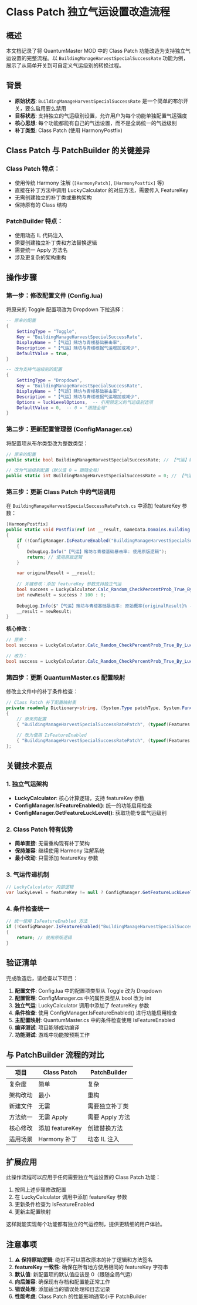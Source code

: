 # Class Patch 独立气运设置改造流程

## 概述
本文档记录了将 QuantumMaster MOD 中的 Class Patch 功能改造为支持独立气运设置的完整流程。以 `BuildingManageHarvestSpecialSuccessRate` 功能为例，展示了从简单开关到可自定义气运级别的转换过程。

## 背景
- **原始状态**: `BuildingManageHarvestSpecialSuccessRate` 是一个简单的布尔开关，要么启用要么禁用
- **目标状态**: 支持独立的气运级别设置，允许用户为每个功能单独配置气运强度
- **核心思想**: 每个功能都能有自己的气运设置，而不是全局统一的气运级别
- **补丁类型**: Class Patch (使用 HarmonyPostfix)

## Class Patch 与 PatchBuilder 的关键差异

### Class Patch 特点：
- 使用传统 Harmony 注解 (`[HarmonyPatch]`, `[HarmonyPostfix]` 等)
- 直接在补丁方法中调用 LuckyCalculator 的对应方法，需要传入 FeatureKey
- 无需创建独立的补丁类或重构架构
- 保持原有的 Class 结构

### PatchBuilder 特点：
- 使用动态 IL 代码注入
- 需要创建独立补丁类和方法替换逻辑
- 需要统一 Apply 方法名
- 涉及更复杂的架构重构

## 操作步骤

### 第一步：修改配置文件 (Config.lua)
将原来的 Toggle 配置项改为 Dropdown 下拉选择：

```lua
-- 原来的配置
{
    SettingType = "Toggle",
    Key = "BuildingManageHarvestSpecialSuccessRate",
    DisplayName = "【气运】赌坊与青楼基础暴击率",
    Description = "【气运】赌坊与青楼根据气运增加或减少",
    DefaultValue = true,
}

-- 改为支持气运级别的配置
{
    SettingType = "Dropdown",
    Key = "BuildingManageHarvestSpecialSuccessRate",
    DisplayName = "【气运】赌坊与青楼基础暴击率",
    Description = "【气运】赌坊与青楼根据气运增加或减少",
    Options = luckLevelOptions,  -- 引用预定义的气运级别选项
    DefaultValue = 0,  -- 0 = "跟随全局"
}
```

### 第二步：更新配置管理器 (ConfigManager.cs)
将配置项从布尔类型改为整数类型：

```csharp
// 原来的配置
public static bool BuildingManageHarvestSpecialSuccessRate; // 【气运】赌坊与青楼基础暴击率

// 改为气运级别配置（默认值 0 = 跟随全局）
public static int BuildingManageHarvestSpecialSuccessRate = 0; // 【气运】赌坊与青楼基础暴击率
```

### 第三步：更新 Class Patch 中的气运调用
在 `BuildingManageHarvestSpecialSuccessRatePatch.cs` 中添加 featureKey 参数：

```csharp
[HarmonyPostfix]
public static void Postfix(ref int __result, GameData.Domains.Building.BuildingBlockKey blockKey, int charId)
{
    if (!ConfigManager.IsFeatureEnabled("BuildingManageHarvestSpecialSuccessRate"))
    {
        DebugLog.Info("【气运】赌坊与青楼基础暴击率: 使用原版逻辑");
        return; // 使用原版逻辑
    }

    var originalResult = __result;
    
    // 关键修改：添加 featureKey 参数支持独立气运
    bool success = LuckyCalculator.Calc_Random_CheckPercentProb_True_By_Luck(null, originalResult, "BuildingManageHarvestSpecialSuccessRate");
    int newResult = success ? 100 : 0;
    
    DebugLog.Info($"【气运】赌坊与青楼基础暴击率: 原始概率{originalResult}% -> 气运判定{(success ? "成功" : "失败")} -> {newResult}%");
    __result = newResult;
}
```

**核心修改**：
```csharp
// 原来：
bool success = LuckyCalculator.Calc_Random_CheckPercentProb_True_By_Luck(null, originalResult);

// 改为：
bool success = LuckyCalculator.Calc_Random_CheckPercentProb_True_By_Luck(null, originalResult, "BuildingManageHarvestSpecialSuccessRate");
```

### 第四步：更新 QuantumMaster.cs 配置映射
修改主文件中的补丁条件检查：

```csharp
// Class Patch 补丁配置映射表
private readonly Dictionary<string, (System.Type patchType, System.Func<bool> condition)> patchConfigMappings = new Dictionary<string, (System.Type, System.Func<bool>)>
{
    // 原来的配置
    { "BuildingManageHarvestSpecialSuccessRatePatch", (typeof(Features.Building.BuildingManageHarvestSpecialSuccessRatePatch), () => ConfigManager.BuildingManageHarvestSpecialSuccessRate) },
    
    // 改为使用 IsFeatureEnabled
    { "BuildingManageHarvestSpecialSuccessRatePatch", (typeof(Features.Building.BuildingManageHarvestSpecialSuccessRatePatch), () => ConfigManager.IsFeatureEnabled("BuildingManageHarvestSpecialSuccessRate")) },
};
```

## 关键技术要点

### 1. 独立气运架构
- **LuckyCalculator**: 核心计算逻辑，支持 featureKey 参数
- **ConfigManager.IsFeatureEnabled()**: 统一的功能启用检查
- **ConfigManager.GetFeatureLuckLevel()**: 获取功能专属气运级别

### 2. Class Patch 特有优势
- **简单直接**: 无需重构现有补丁架构
- **保持兼容**: 继续使用 Harmony 注解系统
- **最小改动**: 只需添加 featureKey 参数

### 3. 气运传递机制
```csharp
// LuckyCalculator 内部逻辑
var luckyLevel = featureKey != null ? ConfigManager.GetFeatureLuckLevel(featureKey) : ConfigManager.LuckyLevel;
```

### 4. 条件检查统一
```csharp
// 统一使用 IsFeatureEnabled 方法
if (!ConfigManager.IsFeatureEnabled("BuildingManageHarvestSpecialSuccessRate"))
{
    return; // 使用原版逻辑
}
```

## 验证清单

完成改造后，请检查以下项目：

1. **配置文件**: Config.lua 中的配置项类型从 Toggle 改为 Dropdown
2. **配置管理**: ConfigManager.cs 中的属性类型从 bool 改为 int
3. **独立气运**: LuckyCalculator 调用中添加了 featureKey 参数
4. **条件检查**: 使用 ConfigManager.IsFeatureEnabled() 进行功能启用检查
5. **主配置映射**: QuantumMaster.cs 中的条件检查使用 IsFeatureEnabled
6. **编译测试**: 项目能够成功编译
7. **功能测试**: 游戏中功能按预期工作

## 与 PatchBuilder 流程的对比

| 项目 | Class Patch | PatchBuilder |
|------|-------------|--------------|
| 复杂度 | 简单 | 复杂 |
| 架构改动 | 最小 | 重构 |
| 新建文件 | 无需 | 需要独立补丁类 |
| 方法统一 | 无需 Apply | 需要 Apply 方法 |
| 核心修改 | 添加 featureKey | 创建替换方法 |
| 适用场景 | Harmony 补丁 | 动态 IL 注入 |

## 扩展应用

此操作流程可以应用于任何需要独立气运设置的 Class Patch 功能：

1. 按照上述步骤修改配置
2. 在 LuckyCalculator 调用中添加 featureKey 参数
3. 更新条件检查为 IsFeatureEnabled
4. 更新主配置映射

这样就能实现每个功能都有独立的气运控制，提供更精细的用户体验。

## 注意事项

1. **⚠️ 保持原始逻辑**: 绝对不可以篡改原本的补丁逻辑和方法签名
2. **featureKey 一致性**: 确保在所有地方使用相同的 featureKey 字符串
3. **默认值**: 新配置项的默认值应该是 0（跟随全局气运）
4. **向后兼容**: 确保现有存档和配置能正常工作
5. **错误处理**: 添加适当的错误处理和日志记录
6. **性能考虑**: Class Patch 的性能影响通常小于 PatchBuilder
